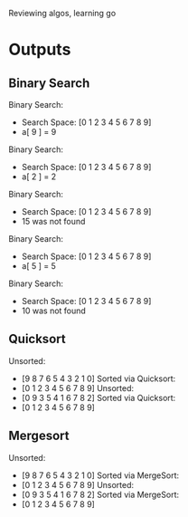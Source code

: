 Reviewing algos, learning go

Outputs
====================

Binary Search
---------------------

Binary Search:
* Search Space:  [0 1 2 3 4 5 6 7 8 9]
* a[ 9 ] =  9

Binary Search:
* Search Space:  [0 1 2 3 4 5 6 7 8 9]
* a[ 2 ] =  2

Binary Search:
* Search Space:  [0 1 2 3 4 5 6 7 8 9]
* 15 was not found

Binary Search:
* Search Space:  [0 1 2 3 4 5 6 7 8 9]
* a[ 5 ] =  5

Binary Search:
* Search Space:  [0 1 2 3 4 5 6 7 8 9]
* 10 was not found

Quicksort
---------------------
Unsorted: 
* [9 8 7 6 5 4 3 2 1 0]
Sorted via Quicksort: 
* [0 1 2 3 4 5 6 7 8 9]
Unsorted: 
* [0 9 3 5 4 1 6 7 8 2]
Sorted via Quicksort: 
* [0 1 2 3 4 5 6 7 8 9]

Mergesort
---------------------
Unsorted: 
* [9 8 7 6 5 4 3 2 1 0]
Sorted via MergeSort: 
* [0 1 2 3 4 5 6 7 8 9]
Unsorted: 
* [0 9 3 5 4 1 6 7 8 2]
Sorted via MergeSort: 
* [0 1 2 3 4 5 6 7 8 9]